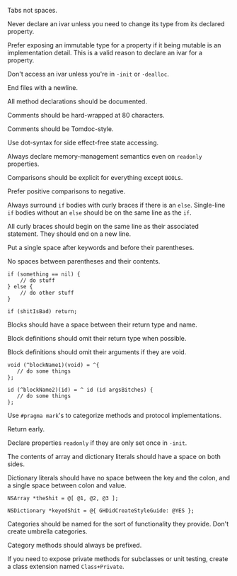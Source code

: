 Tabs not spaces.

Never declare an ivar unless you need to change its type from its declared property.

Prefer exposing an immutable type for a property if it being mutable is an implementation detail. This is a valid reason to declare an ivar for a property.

Don't access an ivar unless you're in `-init` or `-dealloc`.

End files with a newline.

All method declarations should be documented.

Comments should be hard-wrapped at 80 characters.

Comments should be Tomdoc-style.

Use dot-syntax for side effect-free state accessing.

Always declare memory-management semantics even on `readonly` properties.

Comparisons should be explicit for everything except `BOOL`s.

Prefer positive comparisons to negative.

Always surround `if` bodies with curly braces if there is an `else`. Single-line `if` bodies without an `else` should be on the same line as the `if`. 

All curly braces should begin on the same line as their associated statement. They should end on a new line.

Put a single space after keywords and before their parentheses.

No spaces between parentheses and their contents.

``` objc
if (something == nil) {
	// do stuff
} else {
	// do other stuff
}

if (shitIsBad) return;
```

Blocks should have a space between their return type and name.

Block definitions should omit their return type when possible.

Block definitions should omit their arguments if they are void.

```objc
void (^blockName1)(void) = ^{
   // do some things
};

id (^blockName2)(id) = ^ id (id argsBitches) {
   // do some things
};
```

Use `#pragma mark`'s to categorize methods and protocol implementations.

Return early.

Declare properties `readonly` if they are only set once in `-init`.

The contents of array and dictionary literals should have a space on both sides.

Dictionary literals should have no space between the key and the colon, and a single space between colon and value.

``` objc
NSArray *theShit = @[ @1, @2, @3 ];

NSDictionary *keyedShit = @{ GHDidCreateStyleGuide: @YES };
```

Categories should be named for the sort of functionality they provide. Don't create umbrella categories.

Category methods should always be prefixed.

If you need to expose private methods for subclasses or unit testing, create a class extension named `Class+Private`.
